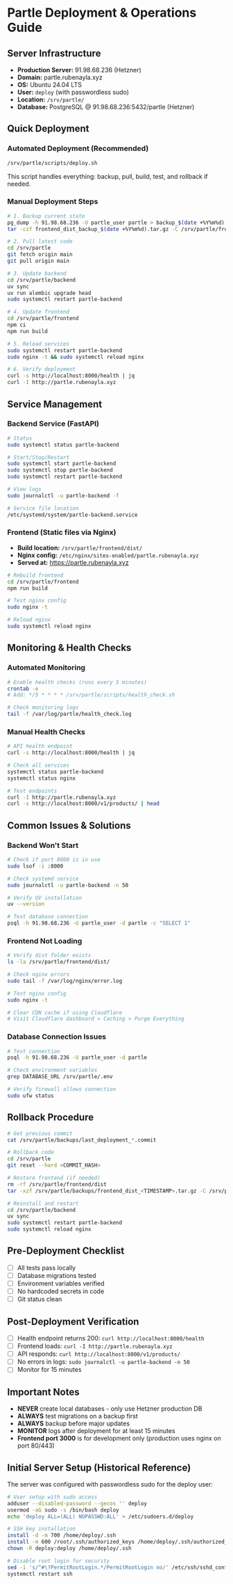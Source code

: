 # Partle Deployment & Operations Guide

## Server Infrastructure
- **Production Server:** 91.98.68.236 (Hetzner)
- **Domain:** partle.rubenayla.xyz
- **OS:** Ubuntu 24.04 LTS
- **User:** `deploy` (with passwordless sudo)
- **Location:** `/srv/partle/`
- **Database:** PostgreSQL @ 91.98.68.236:5432/partle (Hetzner)

## Quick Deployment

### Automated Deployment (Recommended)
```bash
/srv/partle/scripts/deploy.sh
```
This script handles everything: backup, pull, build, test, and rollback if needed.

### Manual Deployment Steps
```bash
# 1. Backup current state
pg_dump -h 91.98.68.236 -U partle_user partle > backup_$(date +%Y%m%d).sql
tar -czf frontend_dist_backup_$(date +%Y%m%d).tar.gz -C /srv/partle/frontend dist

# 2. Pull latest code
cd /srv/partle
git fetch origin main
git pull origin main

# 3. Update backend
cd /srv/partle/backend
uv sync
uv run alembic upgrade head
sudo systemctl restart partle-backend

# 4. Update frontend
cd /srv/partle/frontend
npm ci
npm run build

# 5. Reload services
sudo systemctl restart partle-backend
sudo nginx -t && sudo systemctl reload nginx

# 6. Verify deployment
curl -s http://localhost:8000/health | jq
curl -I http://partle.rubenayla.xyz
```

## Service Management

### Backend Service (FastAPI)
```bash
# Status
sudo systemctl status partle-backend

# Start/Stop/Restart
sudo systemctl start partle-backend
sudo systemctl stop partle-backend
sudo systemctl restart partle-backend

# View logs
sudo journalctl -u partle-backend -f

# Service file location
/etc/systemd/system/partle-backend.service
```

### Frontend (Static files via Nginx)
- **Build location:** `/srv/partle/frontend/dist/`
- **Nginx config:** `/etc/nginx/sites-enabled/partle.rubenayla.xyz`
- **Served at:** https://partle.rubenayla.xyz

```bash
# Rebuild frontend
cd /srv/partle/frontend
npm run build

# Test nginx config
sudo nginx -t

# Reload nginx
sudo systemctl reload nginx
```

## Monitoring & Health Checks

### Automated Monitoring
```bash
# Enable health checks (runs every 5 minutes)
crontab -e
# Add: */5 * * * * /srv/partle/scripts/health_check.sh

# Check monitoring logs
tail -f /var/log/partle/health_check.log
```

### Manual Health Checks
```bash
# API health endpoint
curl -s http://localhost:8000/health | jq

# Check all services
systemctl status partle-backend
systemctl status nginx

# Test endpoints
curl -I http://partle.rubenayla.xyz
curl -s http://localhost:8000/v1/products/ | head
```

## Common Issues & Solutions

### Backend Won't Start
```bash
# Check if port 8000 is in use
sudo lsof -i :8000

# Check systemd service
sudo journalctl -u partle-backend -n 50

# Verify UV installation
uv --version

# Test database connection
psql -h 91.98.68.236 -U partle_user -d partle -c "SELECT 1"
```

### Frontend Not Loading
```bash
# Verify dist folder exists
ls -la /srv/partle/frontend/dist/

# Check nginx errors
sudo tail -f /var/log/nginx/error.log

# Test nginx config
sudo nginx -t

# Clear CDN cache if using Cloudflare
# Visit Cloudflare dashboard > Caching > Purge Everything
```

### Database Connection Issues
```bash
# Test connection
psql -h 91.98.68.236 -U partle_user -d partle

# Check environment variables
grep DATABASE_URL /srv/partle/.env

# Verify firewall allows connection
sudo ufw status
```

## Rollback Procedure
```bash
# Get previous commit
cat /srv/partle/backups/last_deployment_*.commit

# Rollback code
cd /srv/partle
git reset --hard <COMMIT_HASH>

# Restore frontend (if needed)
rm -rf /srv/partle/frontend/dist
tar -xzf /srv/partle/backups/frontend_dist_<TIMESTAMP>.tar.gz -C /srv/partle/frontend

# Reinstall and restart
cd /srv/partle/backend
uv sync
sudo systemctl restart partle-backend
sudo systemctl reload nginx
```

## Pre-Deployment Checklist
- [ ] All tests pass locally
- [ ] Database migrations tested
- [ ] Environment variables verified
- [ ] No hardcoded secrets in code
- [ ] Git status clean

## Post-Deployment Verification
- [ ] Health endpoint returns 200: `curl http://localhost:8000/health`
- [ ] Frontend loads: `curl -I http://partle.rubenayla.xyz`
- [ ] API responds: `curl http://localhost:8000/v1/products/`
- [ ] No errors in logs: `sudo journalctl -u partle-backend -n 50`
- [ ] Monitor for 15 minutes

## Important Notes
- **NEVER** create local databases - only use Hetzner production DB
- **ALWAYS** test migrations on a backup first
- **ALWAYS** backup before major updates
- **MONITOR** logs after deployment for at least 15 minutes
- **Frontend port 3000** is for development only (production uses nginx on port 80/443)

## Initial Server Setup (Historical Reference)
The server was configured with passwordless sudo for the deploy user:
```bash
# User setup with sudo access
adduser --disabled-password --gecos '' deploy
usermod -aG sudo -s /bin/bash deploy
echo 'deploy ALL=(ALL) NOPASSWD:ALL' > /etc/sudoers.d/deploy

# SSH key installation
install -d -m 700 /home/deploy/.ssh
install -m 600 /root/.ssh/authorized_keys /home/deploy/.ssh/authorized_keys
chown -R deploy:deploy /home/deploy/.ssh

# Disable root login for security
sed -i 's/^#\?PermitRootLogin.*/PermitRootLogin no/' /etc/ssh/sshd_config
systemctl restart ssh
```
